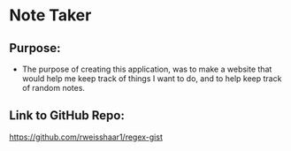 # Note Taker

## Purpose:
- The purpose of creating this application, was to make a website that would help me keep track of things I want to do, and to help keep track of random notes.

## Link to GitHub Repo:
https://github.com/rweisshaar1/regex-gist

